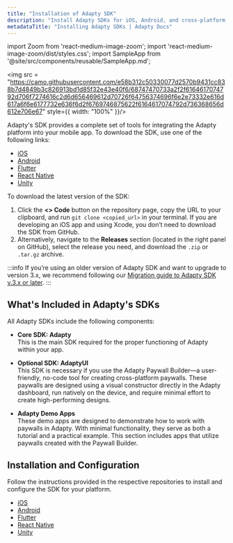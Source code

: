 ```yaml
---
title: "Installation of Adapty SDK"
description: "Install Adapty SDKs for iOS, Android, and cross-platform apps."
metadataTitle: "Installing Adapty SDKs | Adapty Docs"
---
```


import Zoom from 'react-medium-image-zoom';
import 'react-medium-image-zoom/dist/styles.css';
import SampleApp from '@site/src/components/reusable/SampleApp.md';

<img src = "https://camo.githubusercontent.com/e58b312c50330077d2570b9431cc838b7d4849b3c826913bd1d85f32e43e40f6/68747470733a2f2f6164617074792d706f7274616c2d6d656469612d70726f64756374696f6e2e73332e616d617a6f6e6177732e636f6d2f6769746875622f6164617074792d736368656d612e706e67" style={{ width: "100%" }}/>

Adapty's SDK provides a complete set of tools for integrating the Adapty platform into your mobile app. To download the SDK, use one of the following links:

- [iOS](https://github.com/adaptyteam/AdaptySDK-iOS)
- [Android](https://github.com/adaptyteam/AdaptySDK-Android)
- [Flutter](https://github.com/adaptyteam/AdaptySDK-Flutter)
- [React Native](https://github.com/adaptyteam/AdaptySDK-React-Native)
- [Unity](https://github.com/adaptyteam/AdaptySDK-Unity)

To download the latest version of the SDK:
1. Click the **\<\> Code** button on the repository page, copy the URL to your clipboard, and run `git clone <copied_url>` in your terminal. If you are developing an iOS app and using Xcode, you don’t need to download the SDK from GitHub.
2. Alternatively, navigate to the **Releases** section (located in the right panel on GitHub), select the release you need, and download the `.zip` or `.tar.gz` archive.

:::info
If you’re using an older version of Adapty SDK and want to upgrade to version 3.x, we recommend following our [Migration guide to Adapty SDK v.3.x or later](migration-to-adapty-sdk-v3).
:::

## What's Included in Adapty's SDKs

All Adapty SDKs include the following components:

- **Core SDK: Adapty**  
  This is the main SDK required for the proper functioning of Adapty within your app.

- **Optional SDK: AdaptyUI**  
  This SDK is necessary if you use the Adapty Paywall Builder—a user-friendly, no-code tool for creating cross-platform paywalls. These paywalls are designed using a visual constructor directly in the Adapty dashboard, run natively on the device, and require minimal effort to create high-performing designs.

- **Adapty Demo Apps**  
  These demo apps are designed to demonstrate how to work with paywalls in Adapty. With minimal functionality, they serve as both a tutorial and a practical example. This section includes apps that utilize paywalls created with the Paywall Builder.

## Installation and Configuration

Follow the instructions provided in the respective repositories to install and configure the SDK for your platform.

- [iOS](sdk-installation-ios)
- [Android](sdk-installation-android)
- [Flutter](sdk-installation-flutter)
- [React Native](sdk-installation-reactnative) 
- [Unity](sdk-installation-unity)

<SampleApp />
